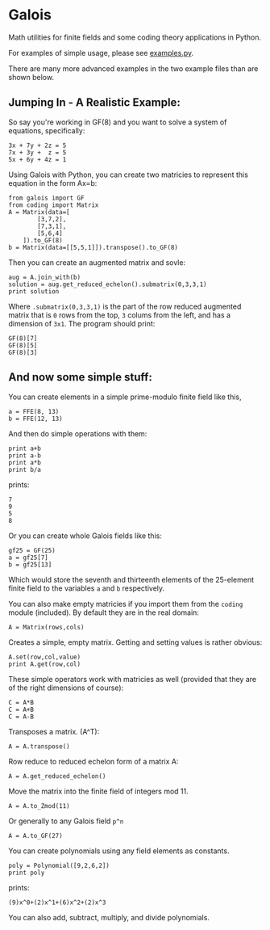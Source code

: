 Galois
======

Math utilities for finite fields and some coding theory applications in Python.

For examples of simple usage, please see <a href="https://github.com/Glank/Galois/blob/master/examples.py">examples.py</a>.

There are many more advanced examples in the two example files than are shown below.

Jumping In - A Realistic Example:
---------------------------------

So say you're working in GF(8) and you want to solve a system of equations, specifically:

    3x + 7y + 2z = 5
    7x + 3y +  z = 5
    5x + 6y + 4z = 1

Using Galois with Python, you can create two matricies to represent this equation in the form Ax=b:

    from galois import GF
    from coding import Matrix
    A = Matrix(data=[
            [3,7,2],
            [7,3,1],
            [5,6,4]
        ]).to_GF(8)
    b = Matrix(data=[[5,5,1]]).transpose().to_GF(8)
    
Then you can create an augmented matrix and sovle:

    aug = A.join_with(b)
    solution = aug.get_reduced_echelon().submatrix(0,3,3,1)
    print solution

Where `.submatrix(0,3,3,1)` is the part of the row reduced augmented matrix that is
`0` rows from the top, `3` colums from the left, and has a dimension of `3x1`.
The program should print:

    GF(8)[7]
    GF(8)[5]
    GF(8)[3]

And now some simple stuff:
--------------------------

You can create elements in a simple prime-modulo finite field like this,

    a = FFE(8, 13)
    b = FFE(12, 13)

And then do simple operations with them:

    print a+b
    print a-b
    print a*b
    print b/a
    
prints:

    7
    9
    5
    8
    
Or you can create whole Galois fields like this:

    gf25 = GF(25)
    a = gf25[7]
    b = gf25[13]

Which would store the seventh and thirteenth elements of the 25-element finite field to the variables `a` and `b` respectively.
    
You can also make empty matricies if you import them from the `coding` module (included).
By default they are in the real domain:

    A = Matrix(rows,cols)

Creates a simple, empty matrix. Getting and setting values is rather obvious:

    A.set(row,col,value)
    print A.get(row,col)

These simple operators work with matricies as well (provided that they are of the right dimensions of course):

    C = A*B
    C = A+B
    C = A-B

Transposes a matrix. (A^T):

    A = A.transpose()

Row reduce to reduced echelon form of a matrix A:

    A = A.get_reduced_echelon()

Move the matrix into the finite field of integers mod 11.

    A = A.to_Zmod(11)

Or generally to any Galois field `p^n`

    A = A.to_GF(27)

You can create polynomials using any field elements as constants.

    poly = Polynomial([9,2,6,2])
    print poly

prints:

    (9)x^0+(2)x^1+(6)x^2+(2)x^3
    
You can also add, subtract, multiply, and divide polynomials.

